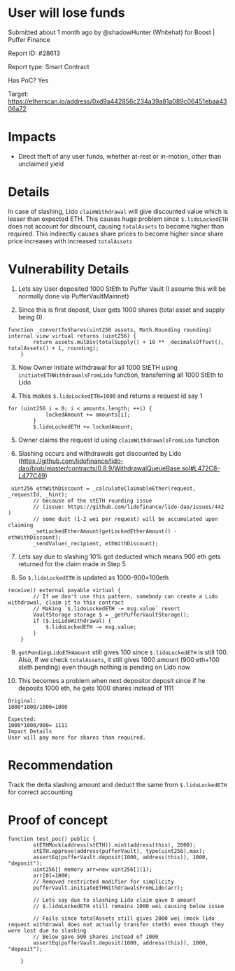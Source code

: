 # User will lose funds
Submitted about 1 month ago by @shadowHunter (Whitehat) for Boost | Puffer Finance

Report ID: #28613

Report type: Smart Contract

Has PoC? Yes

Target: https://etherscan.io/address/0xd9a442856c234a39a81a089c06451ebaa4306a72

# Impacts
- Direct theft of any user funds, whether at-rest or in-motion, other than unclaimed yield

# Details

In case of slashing, Lido `claimWithdrawal` will give discounted value which is lesser than expected ETH. This causes huge problem since `$.lidoLockedETH` does not account for discount, causing `totalAssets` to become higher than required. This indirectly causes share prices to become higher since share price increases with increased `totalAssets`

# Vulnerability Details
1. Lets say User deposited 1000 StEth to Puffer Vault (I assume this will be normally done via PufferVaultMainnet)

2. Since this is first deposit, User gets 1000 shares (total asset and supply being 0)

```
function _convertToShares(uint256 assets, Math.Rounding rounding) internal view virtual returns (uint256) {
        return assets.mulDiv(totalSupply() + 10 ** _decimalsOffset(), totalAssets() + 1, rounding);
    }
```

3. Now Owner initiate withdrawal for all 1000 StETH using `initiateETHWithdrawalsFromLido` function, transferring all 1000 StEth to Lido

4. This makes `$.lidoLockedETH=1000` and returns a request id say 1

```
for (uint256 i = 0; i < amounts.length; ++i) {
            lockedAmount += amounts[i];
        }
        $.lidoLockedETH += lockedAmount;
```

5. Owner claims the request id using `claimWithdrawalsFromLido` function

6. Slashing occurs and withdrawals get discounted by Lido (https://github.com/lidofinance/lido-dao/blob/master/contracts/0.8.9/WithdrawalQueueBase.sol#L472C8-L477C49)

```
 uint256 ethWithDiscount = _calculateClaimableEther(request, _requestId, _hint);
        // because of the stETH rounding issue
        // (issue: https://github.com/lidofinance/lido-dao/issues/442 )
        // some dust (1-2 wei per request) will be accumulated upon claiming
        _setLockedEtherAmount(getLockedEtherAmount() - ethWithDiscount);
        _sendValue(_recipient, ethWithDiscount);
```

7. Lets say due to slashing 10% got deducted which means 900 eth gets returned for the claim made in Step 5

8. So `$.lidoLockedETH` is updated as 1000-900=100eth

```
receive() external payable virtual {
        // If we don't use this pattern, somebody can create a Lido withdrawal, claim it to this contract
        // Making `$.lidoLockedETH -= msg.value` revert
        VaultStorage storage $ = _getPufferVaultStorage();
        if ($.isLidoWithdrawal) {
            $.lidoLockedETH -= msg.value;
        }
    }
```

9. `getPendingLidoETHAmount` still gives 100 since `$.lidoLockedETH` is still 100. Also, If we check `totalAssets`, it still gives 1000 amount (900 eth+100 steth pending) even though nothing is pending on Lido now

10. This becomes a problem when next depositor deposit since if he deposits 1000 eth, he gets 1000 shares instead of 1111

```
Original:
1000*1000/1000=1000

Expected:
1000*1000/900= 1111
Impact Details
User will pay more for shares than required.
```

# Recommendation
Track the delta slashing amount and deduct the same from `$.lidoLockedETH` for correct accounting

# Proof of concept

```
function test_poc() public {
        stETHMock(address(stETH)).mint(address(this), 2000);
        stETH.approve(address(pufferVault), type(uint256).max);
		assertEq(pufferVault.deposit(1000, address(this)), 1000, "deposit");
		uint256[] memory arr=new uint256[](1);
		arr[0]=1000;
		// Removed restricted modifier for simplicity
		pufferVault.initiateETHWithdrawalsFromLido(arr);
		
		// Lets say due to slashing Lido claim gave 0 amount
		// $.lidoLockedETH still remains 1000 wei causing below issue
		
		// Fails since totalAssets still gives 2000 wei (mock lido request withdrawal does not actually transfer steth) even though they were lost due to slashing
		// Below gave 500 shares instead of 1000
		assertEq(pufferVault.deposit(1000, address(this)), 1000, "deposit");

    }
```
